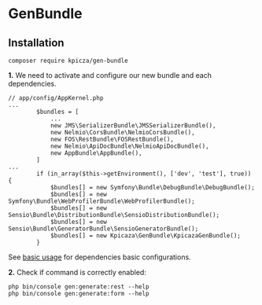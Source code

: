 # GenBundle

## Installation

    composer require kpicza/gen-bundle

**1.** We need to activate and configure our new bundle and each dependencies.

    // app/config/AppKernel.php
    ...
            $bundles = [
                ...
                new JMS\SerializerBundle\JMSSerializerBundle(),
                new Nelmio\CorsBundle\NelmioCorsBundle(),
                new FOS\RestBundle\FOSRestBundle(),
                new Nelmio\ApiDocBundle\NelmioApiDocBundle(),
                new AppBundle\AppBundle(),
            ]
    ...
            if (in_array($this->getEnvironment(), ['dev', 'test'], true)) {
                $bundles[] = new Symfony\Bundle\DebugBundle\DebugBundle();
                $bundles[] = new Symfony\Bundle\WebProfilerBundle\WebProfilerBundle();
                $bundles[] = new Sensio\Bundle\DistributionBundle\SensioDistributionBundle();
                $bundles[] = new Sensio\Bundle\GeneratorBundle\SensioGeneratorBundle();
                $bundles[] = new Kpicaza\GenBundle\KpicazaGenBundle();
            }

See [basic usage](basic-usage.md) for dependencies basic configurations.

**2.** Check if command is correctly enabled:

    php bin/console gen:generate:rest --help
    php bin/console gen:generate:form --help
